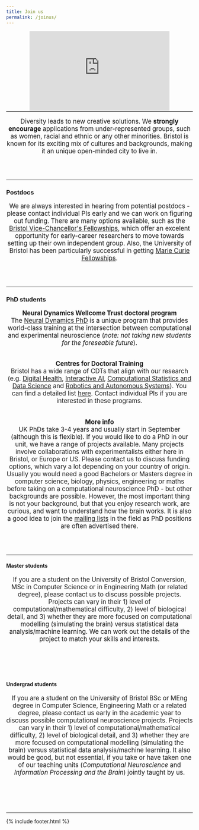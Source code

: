 ```yaml
---
title: Join us
permalink: /joinus/
---
```


<center>
	<style>.embed-container { position: relative; margin-bottom: -50px; padding-bottom: 50%; height: 0; overflow: hidden; max-width: 75%; max-height: 85%;} .embed-container iframe, .embed-container object, .embed-container embed { position: absolute; top: 0; left: 0; width: 100%; height: 85%; }</style><div class='embed-container'><iframe src='https://www.youtube.com/embed/Tn63aMX9ryY' frameborder='0' allowfullscreen></iframe></div>
</center>

<hr>

<header class="masthead text-justify" style="font-size:120%">
<p>Diversity leads to new creative solutions. We <b> strongly encourage</b> applications from under-represented groups, such as women, racial and ethnic or any other minorities. Bristol is known for its exciting mix of cultures and backgrounds, making it an unique open-minded city to live in. </p>
</header>

<hr>

### Postdocs
<header class="masthead text-justify" style="font-size:120%">
We are always interested in hearing from potential postdocs - please contact individual PIs early and we can work on figuring out funding. There are many options available, such as the <a href="https://www.bristol.ac.uk/vc-fellows/" target="_blank">Bristol Vice-Chancellor's Fellowships</a>, which offer an excelent opportunity for early-career researchers to move towards setting up their own independent group.
Also, the University of Bristol has been particularly successful in getting <a href="https://www.bristol.ac.uk/red/development/international/mariecurie/mariecuriefellows/" target="_blank">Marie Curie Fellowships</a>.</header>


<hr>

### PhD students

<header class="masthead text-justify" style="font-size:120%">

<b>Neural Dynamics Wellcome Trust doctoral program</b><br>
The <a href="http://www.bristol.ac.uk/neural-dynamics/" target="_blank">Neural Dynamics PhD</a> is a unique program that provides world-class training at the intersection between computational and experimental neuroscience (<i>note: not taking new students for the foreseable future</i>).<br><br>

<b>Centres for Doctoral Training</b><br>
Bristol has a wide range of CDTs that align with our research (e.g. <a href="https://www.bristol.ac.uk/cdt/digital-health/" target="_blank">Digital Health</a>, <a href="http://www.bristol.ac.uk/cdt/interactive-ai/" target="_blank">Interactive AI</a>, <a href="http://www.bristol.ac.uk/cdt/compass/" target="_blank">Computational Statistics and Data Science</a> and <a href="https://www.farscope.bris.ac.uk" target="_blank">Robotics and Autonomous Systems</a>). You can find a detailed list <a href="http://www.bristol.ac.uk/doctoral-college/doctoral-training-centres/" target="_blank">here</a>. Contact individual PIs if you are interested in these programs.<br><br>

<b>More info</b><br>
UK PhDs take 3-4 years and usually start in September (although this is flexible). If you would like to do a PhD in our unit, we have a range of projects available. Many projects involve collaborations with experimentalists either here in Bristol, or Europe or US. Please contact us to discuss funding options, which vary a lot depending on your country of origin. Usually you would need a good Bachelors or Masters degree in computer science, biology, physics, engineering or maths before taking on a computational neuroscience PhD - but other backgrounds are possible. However, the most important thing is not your background, but that you enjoy research work, are curious, and want to understand how the brain works. It is also a good idea to join the <a href="https://compneuroweb.com/net.html"  target="_blank"> mailing lists</a> in the field as PhD positions are often advertised there.</header>


<hr>

#### Master students
<header class="masthead text-justify" style="font-size:120%">
If you are a student on the University of Bristol Conversion, MSc in Computer Science or in Engineering Math (or related degree), please contact us to discuss possible projects. Projects can vary in their 1) level of computational/mathematical difficulty, 2) level of biological detail, and 3) whether they are more focused on computational modelling (simulating the brain) versus statistical data analysis/machine learning. We can work out the details of the project to match your skills and interests.</header>
<br>

#### Undergrad students
<header class="masthead text-justify" style="font-size:120%">
If you are a student on the University of Bristol BSc or MEng degree in Computer Science, Engineering Math or a related degree, please contact us early in the academic year to discuss possible computational neuroscience projects. Projects can vary in their 1) level of computational/mathematical difficulty, 2) level of biological detail, and 3) whether they are more focused on computational modelling (simulating the brain) versus statistical data analysis/machine learning. It also would be good, but not essential, if you take or have taken one of our teaching units (<i>Computational Neuroscience</i> and <i>Information Processing and the Brain</i>) jointly taught by us.</header>
<br>


<hr>
{% include footer.html %}
